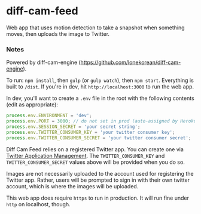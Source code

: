 # diff-cam-feed

Web app that uses motion detection to take a snapshot when something moves, then uploads the image to Twitter.

### Notes

Powered by diff-cam-engine (https://github.com/lonekorean/diff-cam-engine).

To run: `npm install`, then `gulp` (or `gulp watch`), then `npm start`. Everything is built to `/dist`. If you're in dev, hit `http://localhost:3000` to run the web app.

In dev, you'll want to create a `.env` file in the root with the following contents (edit as appropriate):

```javascript
process.env.ENVIRONMENT = 'dev';
process.env.PORT = 3000; // do not set in prod (auto-assigned by Heroku)
process.env.SESSION_SECRET = 'your secret string';
process.env.TWITTER_CONSUMER_KEY = 'your twitter consumer key';
process.env.TWITTER_CONSUMER_SECRET = 'your twitter consumer secret';
```

Diff Cam Feed relies on a registered Twitter app. You can create one via [Twitter Application Management](https://apps.twitter.com/). The `TWITTER_CONSUMER_KEY` and `TWITTER_CONSUMER_SECRET` values above will be provided when you do so.

Images are not necessarily uploaded to the account used for registering the Twitter app. Rather, users will be prompted to sign in with their own twitter account, which is where the images will be uploaded.

This web app does require `https` to run in production. It will run fine under `http` on localhost, though.
